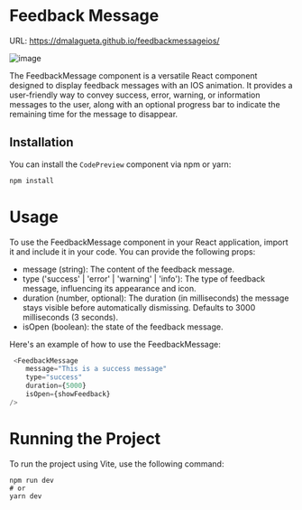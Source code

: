 # Feedback Message

URL: https://dmalagueta.github.io/feedbackmessageios/

![image](https://github.com/DMalagueta/FeedbackMessageIOS/assets/84686081/a6541c07-d91c-4ee0-a58a-c98c184cae35)

The FeedbackMessage component is a versatile React component designed to display feedback messages with an IOS animation. It provides a user-friendly way to convey success, error, warning, or information messages to the user, along with an optional progress bar to indicate the remaining time for the message to disappear. 

## Installation

You can install the `CodePreview` component via npm or yarn:

```bash
npm install
```

# Usage
To use the FeedbackMessage component in your React application, import it and include it in your code. You can provide the following props:

- message (string): The content of the feedback message.
- type ('success' | 'error' | 'warning' | 'info'): The type of feedback message, influencing its appearance and icon.
- duration (number, optional): The duration (in milliseconds) the message stays visible before automatically dismissing. Defaults to 3000 milliseconds (3 seconds).
- isOpen (boolean): the state of the feedback message.

Here's an example of how to use the FeedbackMessage:

```js
 <FeedbackMessage
    message="This is a success message"
    type="success"
    duration={5000}
    isOpen={showFeedback}
/>
```

# Running the Project
To run the project using Vite, use the following command:
```
npm run dev
# or
yarn dev
```

